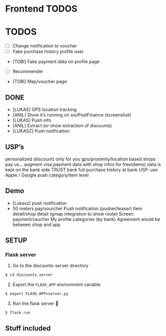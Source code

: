 # Frontend TODOS

# TODOS
- [ ] Change notification to voucher
- [ ] Fake purchase history profile user
- [TOBI] Fake payment data on profile page
- [ ] Recommender
- [TOBI] Map/voucher page

## DONE
- [LUKAS] GPS location tracking
- [ANIL] Show it’s running on six/PostFinance
(screenshot)
- [LUKAS] Push info
- [ANIL] Extract (or show extraction of discounts)
- [LUKASZ] Push notification


## USP’s
personalized (discount) only for you
gps/proximity/location based
shops pay us…
augment visa payment data with shop infos
for free(demo)
data is kept on the bank side
TRUST bank
full purchase history at bank
USP: use Apple / Google push
category/item level

## Demo
- [Lukasz] push notification
- 50 meters
pay/vourcher
Push notification (pusher/teaser)
Item detail/shop detail (gmap integration to show route)
Screen payment/vaucher
My profile
categories (by bank)
Agreement would be between shop and app

## SETUP
### Flask server

1. Go to the discounts-server directory
```bash
$ cd discounts_server
```
2. Export the `FLASK_APP` environment variable
```bash
$ export FLASK_APP=server.py 
```
3. Run the flask server :ghost:
```bash
$ flask run 
```

## Stuff included

